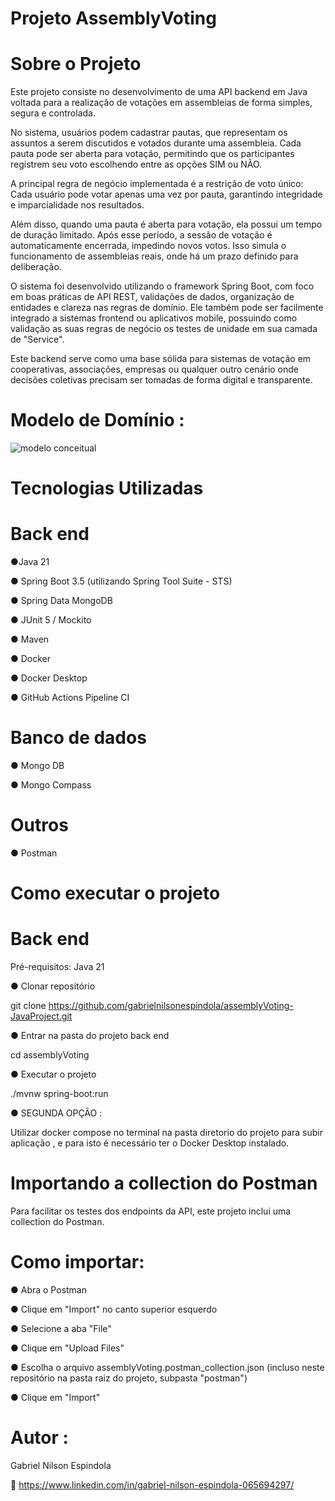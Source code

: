 # Projeto AssemblyVoting 

# Sobre o Projeto
Este projeto consiste no desenvolvimento de uma API backend em Java voltada para a realização de votações em assembleias de forma simples, segura e controlada.

No sistema, usuários podem cadastrar pautas, que representam os assuntos a serem discutidos e votados durante uma assembleia. Cada pauta pode ser aberta para votação, permitindo que os participantes registrem seu voto escolhendo entre as opções SIM ou NÃO.

A principal regra de negócio implementada é a restrição de voto único:
Cada usuário pode votar apenas uma vez por pauta, garantindo integridade e imparcialidade nos resultados.

Além disso, quando uma pauta é aberta para votação, ela possui um tempo de duração limitado. Após esse período, a sessão de votação é automaticamente encerrada, impedindo novos votos. Isso simula o funcionamento de assembleias reais, onde há um prazo definido para deliberação.

O sistema foi desenvolvido utilizando o framework Spring Boot, com foco em boas práticas de API REST, validações de dados, organização de entidades e clareza nas regras de domínio. Ele também pode ser facilmente integrado a sistemas frontend ou aplicativos mobile, possuindo como validação as suas regras de negócio os testes de unidade em sua camada de "Service".

Este backend serve como uma base sólida para sistemas de votação em cooperativas, associações, empresas ou qualquer outro cenário onde decisões coletivas precisam ser tomadas de forma digital e transparente.

# Modelo de Domínio :
![modelo conceitual](https://github.com/user-attachments/assets/8a587883-73c2-4d07-a66b-194ced4a0ada)


# Tecnologias Utilizadas 


# Back end 

●Java 21

● Spring Boot 3.5 (utilizando Spring Tool Suite - STS)

● Spring Data MongoDB

● JUnit 5 / Mockito

● Maven

● Docker

● Docker Desktop

● GitHub Actions Pipeline CI

# Banco de dados 

● Mongo DB

● Mongo Compass

# Outros 

● Postman


# Como executar o projeto
# Back end

Pré-requisitos: Java 21

● Clonar repositório

git clone https://github.com/gabrielnilsonespindola/assemblyVoting-JavaProject.git

● Entrar na pasta do projeto back end

cd assemblyVoting

● Executar o projeto

./mvnw spring-boot:run

● SEGUNDA OPÇÃO : 

Utilizar docker compose no terminal na pasta diretorio do projeto para subir aplicação , e para isto é necessário ter o Docker Desktop instalado.

# Importando a collection do Postman
Para facilitar os testes dos endpoints da API, este projeto inclui uma collection do Postman.

# Como importar:

● Abra o Postman

● Clique em "Import" no canto superior esquerdo

● Selecione a aba "File"

● Clique em "Upload Files"

● Escolha o arquivo assemblyVoting.postman_collection.json (incluso neste repositório na pasta raiz do projeto, subpasta "postman")

● Clique em "Import"


# Autor : 

Gabriel Nilson Espindola

🔗 https://www.linkedin.com/in/gabriel-nilson-espindola-065694297/
